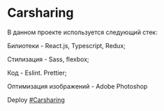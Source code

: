 # Carsharing

В данном проекте используется следующий стек:

Билиотеки - React.js, Typescript, Redux;

Стилизация - Sass, flexbox;

Код - Eslint. Prettier;

Оптимизация изображений - Adobe Photoshop

Deploy [#Carsharing](https://fominnv.github.io/carsharing/)
